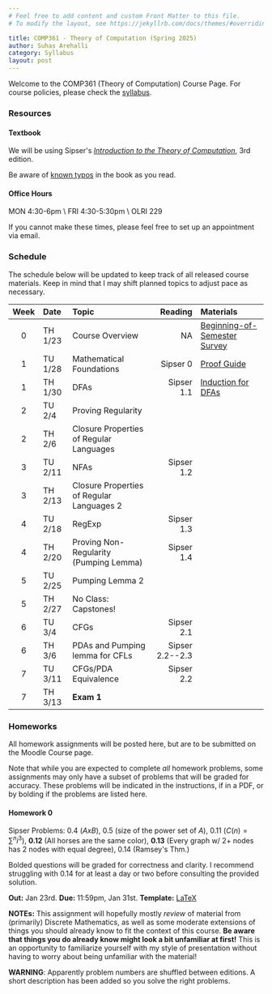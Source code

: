 ```yaml
---
# Feel free to add content and custom Front Matter to this file.
# To modify the layout, see https://jekyllrb.com/docs/themes/#overriding-theme-defaults

title: COMP361 - Theory of Computation (Spring 2025) 
author: Suhas Arehalli
category: Syllabus
layout: post
---
```


Welcome to the COMP361 (Theory of Computation) Course Page. For course policies, please check the [syllabus](https://docs.google.com/document/d/137yvRo-R4IydA_UyBzGdDzL10Gp9GHXopfIHhUzfSII/edit?usp=sharing). 


### Resources

#### Textbook
We will be using Sipser's [*Introduction to the Theory of Computation*](https://macalester.on.worldcat.org/search/detail/761858892?queryString=introduction%20to%20the%20theory%20of%20computation), 3rd edition. 

Be aware of [known typos](https://math.mit.edu/~sipser/itoc-errs3.1.html) in the book as you read.

#### Office Hours
MON 4:30-6pm \\
FRI 4:30-5:30pm \\
OLRI 229

If you cannot make these times, please feel free to set up an appointment via email. 

### Schedule
The schedule below will be updated to keep track of all released course materials. Keep in mind that I may shift planned topics to adjust pace as necessary. 

<div class="table-wrapper" markdown="block">

| Week | Date | Topic | Reading | Materials |
| :-: | :- | :- | -: | :- |
| 0 | TH 1/23 | Course Overview | NA | [Beginning-of-Semester Survey](https://docs.google.com/forms/d/e/1FAIpQLSf7JXf7EJV5f2xBCxAVzrakrg0U0auda68xrEPp1hy7pMcPoA/viewform?usp=sharing) |
| 1 | TU 1/28 | Mathematical Foundations  | Sipser 0  | [Proof Guide]({{site.url}}/notes/ProofGuide.pdf)  |
| 1 | TH 1/30 | DFAs  | Sipser 1.1  | [Induction for DFAs]({{site.url}}/notes/InductionDFAs.pdf)  |
| 2 | TU 2/4 | Proving Regularity  |  |  |
| 2 | TH 2/6 | Closure Properties of Regular Languages  |  |  |
| 3 | TU 2/11 | NFAs  | Sipser 1.2  |  |
| 3 | TH 2/13 | Closure Properties of Regular Languages 2  |  |  |
| 4 | TU 2/18 | RegExp  | Sipser 1.3  |  |
| 4 | TH 2/20 | Proving Non-Regularity (Pumping Lemma) | Sipser 1.4  |  |
| 5 | TU 2/25 | Pumping Lemma 2  |  |  |
| 5 | TH 2/27 | No Class: Capstones! |  |  |
| 6 | TU 3/4 | CFGs  | Sipser 2.1  |  |
| 6 | TH 3/6 | PDAs and Pumping lemma for CFLs  | Sipser 2.2--2.3  |  |
| 7 | TU 3/11 | CFGs/PDA Equivalence  | Sipser 2.2  |  |
| 7 | TH 3/13 | **Exam 1**  |  |  |

</div> 


### Homeworks
All homework assignments will be posted here, but are to be submitted on the Moodle Course page. 

Note that while you are expected to complete *all* homework problems, some assignments may only have a subset of problems that will be graded for accuracy. These problems will be indicated in the instructions, if in a PDF, or by bolding if the problems are listed here. 

#### Homework 0

Sipser Problems: 0.4 ($AxB$), 0.5 (size of the power set of $A$), 0.11 ($C(n) = \sum^n i^3$), **0.12** (All horses are the same color), **0.13** (Every graph w/ 2+ nodes has 2 nodes with equal degree), 0.14 (Ramsey's Thm.)

Bolded questions will be graded for correctness and clarity. I recommend struggling with 0.14 for at least a day or two before consulting the provided solution. 

**Out:** Jan 23rd.
**Due:** 11:59pm, Jan 31st. 
**Template:** [LaTeX]({{site.url}}/hws/HW0_Template.tex)

**NOTEs:** This assignment will hopefully mostly *review* of material from (primarily) Discrete Mathematics, as well as some moderate extensions of things you should already know to fit the context of this course. 
**Be aware that things you do already know might look a bit unfamiliar at first!** This is an opportunity to familiarize yourself with my style of presentation without having to worry about being unfamiliar with the material!

**WARNING**: Apparently problem numbers are shuffled between editions. A short description has been added so you solve the right problems.
